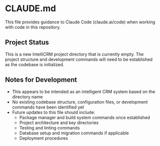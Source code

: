 # CLAUDE.md

This file provides guidance to Claude Code (claude.ai/code) when working with code in this repository.

## Project Status
This is a new IntelliCRM project directory that is currently empty. The project structure and development commands will need to be established as the codebase is initialized.

## Notes for Development
- This appears to be intended as an intelligent CRM system based on the directory name
- No existing codebase structure, configuration files, or development commands have been identified yet
- Future updates to this file should include:
  - Package manager and build system commands once established
  - Project architecture and key directories
  - Testing and linting commands
  - Database setup and migration commands if applicable
  - Deployment procedures